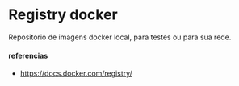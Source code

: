 # Registry docker

Repositorio de imagens docker local, para testes ou para sua rede.

#### referencias
- https://docs.docker.com/registry/
